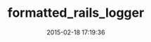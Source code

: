 ---
layout: post
title:  "formatted_rails_logger"
repo:   "jrochkind/formatted_rails_logger"
date:   2015-02-18 17:19:36
gemurl: https://github.com/jrochkind/formatted_rails_logger
---